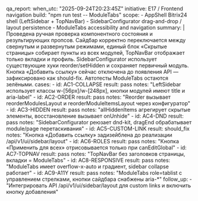 qa_report:
  when_utc: "2025-09-24T20:23:45Z"
  initiative: E17 / Frontend navigation
  build: "npm run test -- ModuleTabs"
  scope:
    - AppShell Bitrix24 shell (LeftSidebar + TopNavBar)
    - SidebarConfigurator drag-and-drop / layout persistence
    - ModuleTabs accessibility and navigation
  summary: |
    Проведена ручная проверка компонентного состояния и результирующих пропсов. Сайдбар корректно
    переключается между свернутым и развернутым режимами, единый блок «Скрытые страницы» собирает
    пункты из всех модулей, TopNavBar отображает только вкладки и профиль. SidebarConfigurator
    использует существующие хуки reorder/setHidden и сохраняет первичный модуль. Кнопка «Добавить ссылку»
    сейчас отключена до появления API — зафиксировано как should-fix. Автотесты ModuleTabs остаются зелёными.
  cases:
    - id: AC1-COLLAPSE
      result: pass
      notes: "LeftSidebar использует классы w-[56px]/w-[248px], кнопки модулей имеют title и aria-label"
    - id: AC2-ORDER
      result: pass
      notes: "Reorder вызывает reorderModulesLayout и reorderModuleItemsLayout через конфигуратор"
    - id: AC3-HIDDEN
      result: pass
      notes: "allHiddenItems агрегирует скрытые элементы, восстановление вызывает onUnhide"
    - id: AC4-DND
      result: pass
      notes: "SidebarConfigurator реюзает dnd-kit, dragEnd обрабатывает module/page перетаскивания"
    - id: AC5-CUSTOM-LINK
      result: should_fix
      notes: "Кнопка «Добавить ссылку» задизейблена до реализации /api/v1/ui/sidebar/layout"
    - id: AC6-ROLES
      result: pass
      notes: "Кнопка «Применить для всех» отрисовывается только при canEditGlobal"
    - id: AC7-TOPNAV
      result: pass
      notes: "TopNavBar без заголовков страницы, вкладки = ModuleTabs"
    - id: AC8-RESPONSIVE
      result: pass
      notes: "ModuleTabs имеет overflow-x-auto и градиент, sidebar collapse работает"
    - id: AC9-A11Y
      result: pass
      notes: "ModuleTabs role=tablist с управлением стрелками, кнопки сайдбара снабжены aria-*"
  follow_up:
    - "Интегрировать API /api/v1/ui/sidebar/layout для custom links и включить кнопку добавления"
